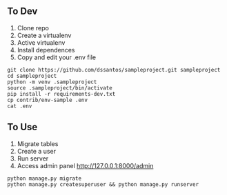 ## To Dev

1. Clone repo
2. Create a virtualenv
3. Active virtualenv
4. Install dependences
5. Copy and edit your .env file

```console
git clone https://github.com/dssantos/sampleproject.git sampleproject
cd sampleproject
python -m venv .sampleproject
source .sampleproject/bin/activate
pip install -r requirements-dev.txt
cp contrib/env-sample .env
cat .env
```

## To Use

1. Migrate tables
2. Create a user
3. Run server
4. Access admin panel <http://127.0.0.1:8000/admin>

```console
python manage.py migrate
python manage.py createsuperuser && python manage.py runserver
```
